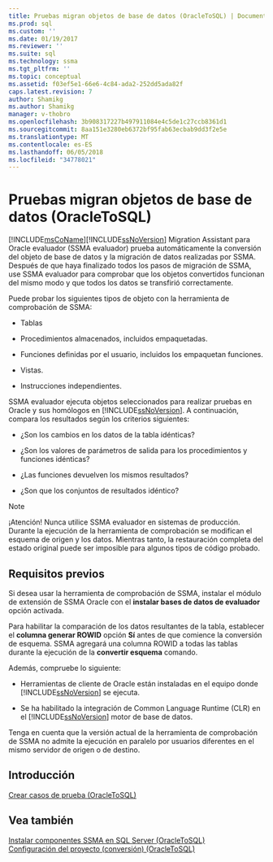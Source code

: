 ```yaml
---
title: Pruebas migran objetos de base de datos (OracleToSQL) | Documentos de Microsoft
ms.prod: sql
ms.custom: ''
ms.date: 01/19/2017
ms.reviewer: ''
ms.suite: sql
ms.technology: ssma
ms.tgt_pltfrm: ''
ms.topic: conceptual
ms.assetid: f03ef5e1-66e6-4c84-ada2-252dd5ada82f
caps.latest.revision: 7
author: Shamikg
ms.author: Shamikg
manager: v-thobro
ms.openlocfilehash: 3b908317227b497911084e4c5de1c27ccb8361d1
ms.sourcegitcommit: 8aa151e3280eb6372bf95fab63ecbab9dd3f2e5e
ms.translationtype: MT
ms.contentlocale: es-ES
ms.lasthandoff: 06/05/2018
ms.locfileid: "34778021"
---
```

# <a name="testing-migrated-database-objects-oracletosql"></a>Pruebas migran objetos de base de datos (OracleToSQL)
[!INCLUDE[msCoName](../../includes/msconame_md.md)][!INCLUDE[ssNoVersion](../../includes/ssnoversion_md.md)] Migration Assistant para Oracle evaluador (SSMA evaluador) prueba automáticamente la conversión del objeto de base de datos y la migración de datos realizadas por SSMA. Después de que haya finalizado todos los pasos de migración de SSMA, use SSMA evaluador para comprobar que los objetos convertidos funcionan del mismo modo y que todos los datos se transfirió correctamente.  
  
Puede probar los siguientes tipos de objeto con la herramienta de comprobación de SSMA:  
  
-   Tablas  
  
-   Procedimientos almacenados, incluidos empaquetadas.  
  
-   Funciones definidas por el usuario, incluidos los empaquetan funciones.  
  
-   Vistas.  
  
-   Instrucciones independientes.  
  
SSMA evaluador ejecuta objetos seleccionados para realizar pruebas en Oracle y sus homólogos en [!INCLUDE[ssNoVersion](../../includes/ssnoversion_md.md)]. A continuación, compara los resultados según los criterios siguientes:  
  
-   ¿Son los cambios en los datos de la tabla idénticas?  
  
-   ¿Son los valores de parámetros de salida para los procedimientos y funciones idénticas?  
  
-   ¿Las funciones devuelven los mismos resultados?  
  
-   ¿Son que los conjuntos de resultados idéntico?  
  
> [!NOTE]  
> ¡Atención! Nunca utilice SSMA evaluador en sistemas de producción. Durante la ejecución de la herramienta de comprobación se modifican el esquema de origen y los datos. Mientras tanto, la restauración completa del estado original puede ser imposible para algunos tipos de código probado.  
  
## <a name="prerequisites"></a>Requisitos previos  
Si desea usar la herramienta de comprobación de SSMA, instalar el módulo de extensión de SSMA Oracle con el **instalar bases de datos de evaluador** opción activada.  
  
Para habilitar la comparación de los datos resultantes de la tabla, establecer el **columna generar ROWID** opción **Sí** antes de que comience la conversión de esquema. SSMA agregará una columna ROWID a todas las tablas durante la ejecución de la **convertir esquema** comando.  
  
Además, compruebe lo siguiente:  
  
-   Herramientas de cliente de Oracle están instaladas en el equipo donde [!INCLUDE[ssNoVersion](../../includes/ssnoversion_md.md)] se ejecuta.  
  
-   Se ha habilitado la integración de Common Language Runtime (CLR) en el [!INCLUDE[ssNoVersion](../../includes/ssnoversion_md.md)] motor de base de datos.  
  
Tenga en cuenta que la versión actual de la herramienta de comprobación de SSMA no admite la ejecución en paralelo por usuarios diferentes en el mismo servidor de origen o de destino.  
  
## <a name="getting-started"></a>Introducción  
[Crear casos de prueba &#40;OracleToSQL&#41;](../../ssma/oracle/creating-test-cases-oracletosql.md)  
  
## <a name="see-also"></a>Vea también  
[Instalar componentes SSMA en SQL Server &#40;OracleToSQL&#41;](../../ssma/oracle/installing-ssma-components-on-sql-server-oracletosql.md)  
[Configuración del proyecto &#40;conversión&#41; &#40;OracleToSQL&#41;](../../ssma/oracle/project-settings-conversion-oracletosql.md)  
  
